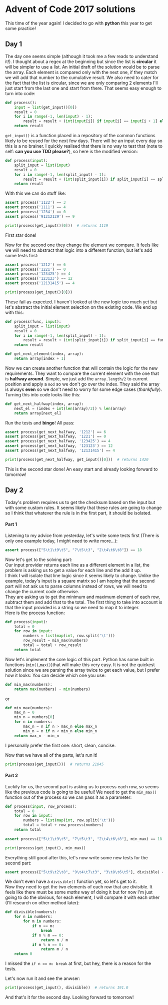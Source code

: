 # Advent of Code 2017 solutions

This time of the year again! I decided to go with **python** this year to get some practice!

## Day 1

The day one seems simple (although it took me a few reads to understand it!). I thought about a regex at the beginning
but since the list is **circular** it will be simpler to use a list.
An initial draft of the solution would be to parse the array. Each element is compared only with the next one, if they
match we will add that number to the cumulative result. We also need to cater for the fact that the list is circular,
since we are only comparing 2 elements I'll just start from the last one and start from there.
That seems easy enough to turn into code:

```python
def process():
    input = list(get_input()[0])
    result = 0
    for i in range(-1, len(input) - 1):
        result = result + (int(input[i]) if input[i] == input[i + 1] else 0)
    return result
```

`get_input()` is a function placed in a repository of the common functions likely to be reused for the next few days.
There will be an input every day so this is a no brainer.
I quickly realised that there is no way to test that (note to self: **can you use TDD please?**), so here is the modified version:

```python
def process(input):
    split_input = list(input)
    result = 0
    for i in range(-1, len(split_input) - 1):
        result = result + (int(split_input[i]) if split_input[i] == split_input[i + 1] else 0)
    return result
```

With this we can do stuff like:

```python
assert process('1122') == 3
assert process('1111') == 4
assert process('1234') == 0
assert process('91212129') == 9

print(process(get_input()[0]))  # returns 1119
```

First star done!

Now for the second one they change the element we compare. It feels like we will need to abstract that logic into a different function,
but let's add some tests first:

```python
assert process('1212') == 6
assert process('1221') == 0
assert process('123425') == 4
assert process('123123') == 12
assert process('12131415') == 4

print(process(get_input()[0]))
```

These fail as expected. I haven't looked at the new logic too much yet but let's abstract the initial element selection on the existing code.
We end up with this:

```python
def process(func, input):
    split_input = list(input)
    result = 0
    for i in range(-1, len(split_input) - 1):
        result = result + (int(split_input[i]) if split_input[i] == func(i, split_input) else 0)
    return result

def get_next_element(index, array):
    return array[index + 1]
```

Now we can create another function that will contain the logic for the new requirements.
They want to compare the current element with the one that is **halfway around**. Simple, we just add the
`array.length/2` to current position and apply a `mod` so we don't go over the index. They said the array is always
**even** so we don't need to worry for some edge cases (_thankfully_).
Turning this into code looks like this:

```python
def get_next_halfway(index, array):
    next_el = (index + int(len(array)/2)) % len(array)
    return array[next_el]
```

Run the tests and **bingo**! All pass:

```python
assert process(get_next_halfway, '1212') == 6
assert process(get_next_halfway, '1221') == 0
assert process(get_next_halfway, '123425') == 4
assert process(get_next_halfway, '123123') == 12
assert process(get_next_halfway, '12131415') == 4

print(process(get_next_halfway, get_input()[0]))  # returns 1420
```

This is the second star done! An easy start and already looking forward to tomorrow!

## Day 2

Today's problem requires us to get the checksum based on the input but with some custom rules.
It seems likely that these rules are going to change so I think that whatever the rule is in the first part,
it should be isolated.

#### Part 1

Listening to my advice from yesterday, let's write some tests first (There is only one example today, I might need to write more...):

```python
assert process(["5\t1\t9\t5", "7\t5\t3", "2\t4\t6\t8"]) == 18
```

Now let's get to the solving part:  
Our input provider returns each line as a different element in a list, the problem is asking us to get a value for each line and the add it up.  
I think I will isolate that line logic since it seems likely to change. 
Unlike the example, today's input is a square matrix so I am hoping that the second part will not ask us to parse columns instead of rows, we will need to change the current code otherwise.  
They are asking us to get the minimum and maximum element of each row, subtract them and add that to the total. The first thing to take into account is that the input provided is a string so we need to map it to integer.  
Here is the process function:

```python
def process(input):
    total = 0
    for row in input:
        numbers = list(map(int, row.split('\t')))
        row_result = min_max(numbers)
        total = total + row_result
    return total
```

Now let's implement the core logic of this part. Python has some built in functions (`min()`,`max()`)that will make this very easy. 
It is not the quickest solution since we are parsing the array twice to get each value, but I prefer how it looks:
You can decide which one you use:

```python
def min_max(numbers):
    return max(numbers) - min(numbers)
```
or
```python
def min_max(numbers):
    max_n = 0
    min_n = numbers[0]
    for n in numbers:
        max_n = n if n > max_n else max_n
        min_n = n if n < min_n else min_n
    return max_n - min_n        
```

I personally prefer the first one: short, clean, concise.

Now that we have all of the parts, let's run it!

```python
print(process(get_input()))  # returns 21845
```

#### Part 2

Luckily for us, the second part is asking us to process each row, so seems like the previous code is going to be useful! We need to get the `min_max()` function out of the
process so we can pass it as a parameter:

```python
def process(input, row_process):
    total = 0
    for row in input:
        numbers = list(map(int, row.split('\t')))
        total = total + row_process(numbers)
    return total
    
assert process(["5\t1\t9\t5", "7\t5\t3", "2\t4\t6\t8"], min_max) == 18

print(process(get_input(), min_max))
```

Everything still good after this, let's now write some new tests for the second part:

```python
assert process(["5\t9\t2\t8", "9\t4\t7\t3", "3\t8\t6\t5"], divisible) == 9
```

We don't even have a `divisible()` function yet, so let's get to it.  
Now they need to get the two elements of each row that are divisible. It feels like there must be some *maths* way of doing it
but for now I'm just going to do the obvious, for each element, I will compare it with each other (I'll research on other method
later):

```python
def divisible(numbers):
    for n in numbers:
        for m in numbers:
            if n == m:
                break
            if n % m == 0:
                return n / m
            if m % n == 0:
                return m / n
    return 0
```

I missed the `if n == m: break` at first, but hey, there is a reason for the tests.

Let's now run it and see the anwser:

```python
print(process(get_input(), divisible))  # returns 191.0
```

And that's it for the second day. Looking forward to tomorrow!